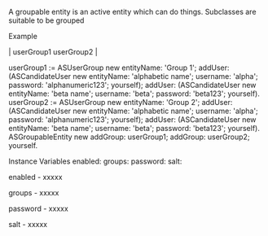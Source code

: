 A groupable entity is an active entity which can do things. Subclasses are suitable to be grouped

Example

| userGroup1 userGroup2 |

userGroup1 := ASUserGroup new
	entityName: 'Group 1';
	addUser: (ASCandidateUser new
		entityName: 'alphabetic name';
		username: 'alpha';
		password: 'alphanumeric123';
		yourself);
	addUser: (ASCandidateUser new
		entityName: 'beta name';
		username: 'beta';
		password: 'beta123';
		yourself).
userGroup2 := ASUserGroup new
	entityName: 'Group 2';
	addUser: (ASCandidateUser new
		entityName: 'alphabetic name';
		username: 'alpha';
		password: 'alphanumeric123';
		yourself);
	addUser: (ASCandidateUser new
		entityName: 'beta name';
		username: 'beta';
		password: 'beta123';
		yourself).
ASGroupableEntity new 
	addGroup: userGroup1;
	addGroup: userGroup2;
	yourself.
	

Instance Variables
	enabled:		<Object>
	groups:		<Object>
	password:		<Object>
	salt:		<Object>

enabled
	- xxxxx

groups
	- xxxxx

password
	- xxxxx

salt
	- xxxxx
